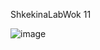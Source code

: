 ShkekinaLabWok 11

![image](https://user-images.githubusercontent.com/65235252/171736398-f2d54fdb-4c19-4d61-b83f-8bda324835eb.png)
